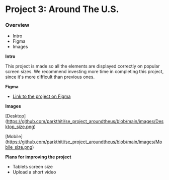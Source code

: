 # Project 3: Around The U.S.

### Overview

- Intro
- Figma
- Images

**Intro**

This project is made so all the elements are displayed correctly on popular screen sizes. We recommend investing more time in completing this project, since it's more difficult than previous ones.

**Figma**

- [Link to the project on Figma](https://www.figma.com/file/ii4xxsJ0ghevUOcssTlHZv/Sprint-3%3A-Around-the-US?node-id=0%3A1)

**Images**

[Desktop] (https://github.com/parkthiti/se_project_aroundtheus/blob/main/images/Desktop_size.png)

[Mobile] (https://github.com/parkthiti/se_project_aroundtheus/blob/main/images/Mobile_size.png)

**Plans for improving the project**

- Tablets screen size
- Upload a short video
